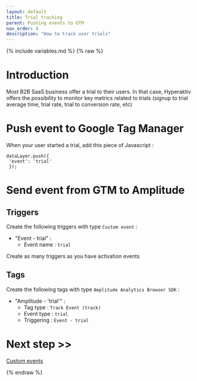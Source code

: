 ```yaml
---
layout: default
title: Trial tracking
parent: Pushing events to GTM
nav_order: 4
description: "How to track user trials"
---
```

{% include variables.md %}
{% raw %}

# Introduction

Most B2B SaaS business offer a trial to their users. In that case, Hyperaktiv offers the possibility to monitor key metrics related to trials (signup to trial average time, trial rate, trial to conversion rate, etc)

# Push event to Google Tag Manager
When your user started a trial, add this piece of Javascript :
````
dataLayer.push({
 'event': 'trial'
 });
````

# Send event from GTM to Amplitude

## Triggers
Create the following triggers with type ``Custom event`` :
- "Event - trial" :
	* Event name : ``trial``

Create as many triggers as you have activation events

## Tags
Create the following tags with type ``Amplitude Analytics Browser SDK`` :
- "Amplitude - 'trial'" :
	* Tag type : ``Track Event (track)``
	* Event type : ``trial``
	* Triggering : ``Event - trial``

# Next step >>

[Custom events](/pages/GTM/Events/Custom)

{% endraw %}

